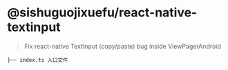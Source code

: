 # @sishuguojixuefu/react-native-textinput

> Fix react-native TextInput (copy/paste) bug inside ViewPagerAndroid

```
├── index.ts 入口文件
```
